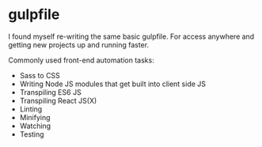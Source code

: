 # gulpfile

I found myself re-writing the same basic gulpfile. For access anywhere and getting new projects up and running faster.

Commonly used front-end automation tasks:
* Sass to CSS
* Writing Node JS modules that get built into client side JS
* Transpiling ES6 JS
* Transpiling React JS(X)
* Linting
* Minifying
* Watching
* Testing